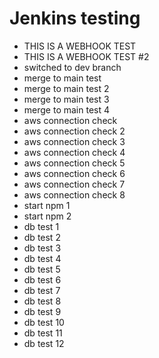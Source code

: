 # Jenkins testing

- THIS IS A WEBHOOK TEST
- THIS IS A WEBHOOK TEST #2
- switched to dev branch
- merge to main test
- merge to main test 2
- merge to main test 3
- merge to main test 4
- aws connection check
- aws connection check 2
- aws connection check 3
- aws connection check 4
- aws connection check 5
- aws connection check 6
- aws connection check 7
- aws connection check 8
- start npm 1
- start npm 2
- db test 1
- db test 2
- db test 3
- db test 4
- db test 5
- db test 6
- db test 7
- db test 8
- db test 9
- db test 10
- db test 11
- db test 12
